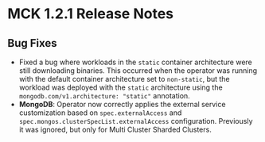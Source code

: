 # MCK 1.2.1 Release Notes

## Bug Fixes

* Fixed a bug where workloads in the `static` container architecture were still downloading binaries. This occurred when the operator was running with the default container architecture set to `non-static`, but the workload was deployed with the `static` architecture using the `mongodb.com/v1.architecture: "static"` annotation.
* **MongoDB**: Operator now correctly applies the external service customization based on `spec.externalAccess` and `spec.mongos.clusterSpecList.externalAccess` configuration. Previously it was ignored, but only for Multi Cluster Sharded Clusters.
